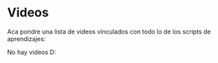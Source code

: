 # Videos

Aca pondre una lista de videos vinculados con todo lo de los scripts de aprendizajes:


No hay videos D:

